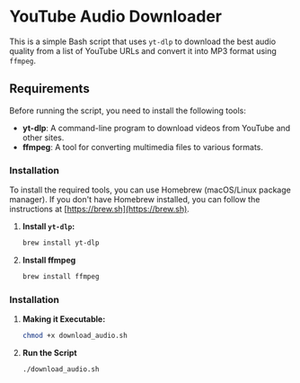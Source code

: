 # YouTube Audio Downloader

This is a simple Bash script that uses `yt-dlp` to download the best audio quality from a list of YouTube URLs and convert it into MP3 format using `ffmpeg`.

## Requirements

Before running the script, you need to install the following tools:

- **yt-dlp**: A command-line program to download videos from YouTube and other sites.
- **ffmpeg**: A tool for converting multimedia files to various formats.

### Installation

To install the required tools, you can use Homebrew (macOS/Linux package manager). If you don't have Homebrew installed, you can follow the instructions at [https://brew.sh](https://brew.sh).

1. **Install `yt-dlp`:**

   ```bash
   brew install yt-dlp


2. **Install ffmpeg**

   ```bash
   brew install ffmpeg


### Installation

1. **Making it Executable:**
   
   ```bash
   chmod +x download_audio.sh

2. **Run the Script**

   ```bash
   ./download_audio.sh



